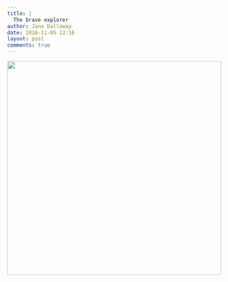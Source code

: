 ```yaml
---
title: |
  The brave explorer
author: Jane Dallaway
date: 2016-11-05 12:16
layout: post
comments: true
---
```


<div>
        <a href="//static.skitters.dallaway.com/2016-11-05-the-brave-explorer-fullsize-IMG_5534.JPG">
          <img src="//static.skitters.dallaway.com/2016-11-05-the-brave-explorer-thumb-IMG_5534.JPG" width="500" height="500"/>
        </a>
      </div>


  
      